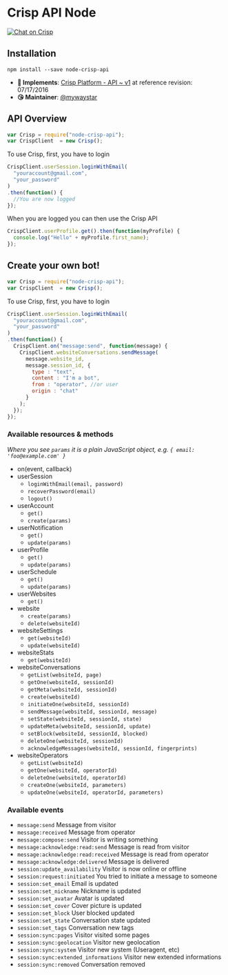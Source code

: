 # Crisp API Node

[![Chat on Crisp](https://storage.crisp.im/plugins/images/936925df-f37b-4ba8-bab0-70cd2edcb0be/badge.svg)](https://go.crisp.im/chat/embed/?website_id=-JzqEmX56venQuQw4YV8)

## Installation

`npm install --save node-crisp-api`

* **📝 Implements**: [Crisp Platform - API ~ v1](https://docs.crisp.im/api/v1/) at reference revision: 07/17/2016
* **😘 Maintainer**: [@mywaystar](https://github.com/mywaystar)


## API Overview


```js
var Crisp = require("node-crisp-api");
var CrispClient  = new Crisp();
```

To use Crisp, first, you have to login

```js
CrispClient.userSession.loginWithEmail(
  "youraccount@gmail.com",
  "your_password"
)
.then(function() {
  //You are now logged
});
```

When you are logged you can then use the Crisp API

```js
CrispClient.userProfile.get().then(function(myProfile) {
  console.log("Hello" + myProfile.first_name);
});
```

## Create your own bot!


```js
var Crisp = require("node-crisp-api");
var CrispClient  = new Crisp();
```

To use Crisp, first, you have to login

```js
CrispClient.userSession.loginWithEmail(
  "youraccount@gmail.com",
  "your_password"
)
.then(function() {
  CrispClient.on("message:send", function(message) {
    CrispClient.websiteConversations.sendMessage(
      message.website_id,
      message.session_id, {
        type : "text",
        content : "I'm a bot",
        from : "operator", //or user
        origin : "chat"
      }
    );
  });
});
```

### Available resources & methods

*Where you see `params` it is a plain JavaScript object, e.g. `{ email: 'foo@example.com' }`*

  * on(event, callback)
  * userSession
    * `loginWithEmail(email, password)`
    * `recoverPassword(email)`
    * `logout()`
  * userAccount
    * `get()`
    * `create(params)`
  * userNotification
    * `get()`
    * `update(params)`
  * userProfile
    * `get()`
    * `update(params)`
  * userSchedule
    * `get()`
    * `update(params)`
  * userWebsites
    * `get()`
  * website
    * `create(params)`
    * `delete(websiteId)`
  * websiteSettings
    * `get(websiteId)`
    * `update(websiteId)`
  * websiteStats
    * `get(websiteId)`
  * websiteConversations
    * `getList(websiteId, page)`
    * `getOne(websiteId, sessionId)`
    * `getMeta(websiteId, sessionId)`
    * `create(websiteId)`
    * `initiateOne(websiteId, sessionId)`
    * `sendMessage(websiteId, sessionId, message)`
    * `setState(websiteId, sessionId, state)`
    * `updateMeta(websiteId, sessionId, update)`
    * `setBlock(websiteId, sessionId, blocked)`
    * `deleteOne(websiteId, sessionId)`
    * `acknowledgeMessages(websiteId, sessionId, fingerprints)`
  * websiteOperators
    * `getList(websiteId)`
    * `getOne(websiteId, operatorId)`
    * `deleteOne(websiteId, operatorId)`
    * `createOne(websiteId, parameters)`
    * `updateOne(websiteId, operatorId, parameters)`

### Available events

  * `message:send` Message from visitor
  * `message:received` Message from operator
  * `message:compose:send` Visitor is writing something
  * `message:acknowledge:read:send` Message is read from visitor
  * `message:acknowledge:read:received` Message is read from operator
  * `message:acknowledge:delivered` Message is delivered
  * `session:update_availability` Visitor is now online or offline
  * `session:request:initiated` You tried to initiate a message to someone
  * `session:set_email` Email is updated
  * `session:set_nickname` Nickname is updated
  * `session:set_avatar` Avatar is updated
  * `session:set_cover` Cover picture is updated
  * `session:set_block` User blocked updated
  * `session:set_state` Conversation state updated
  * `session:set_tags` Conversation new tags
  * `session:sync:pages` Visitor visited some pages
  * `session:sync:geolocation` Visitor new geolocation
  * `session:sync:system` Visitor new system (Useragent, etc)
  * `session:sync:extended_informations` Visitor new extended informations
  * `session:sync:removed` Conversation removed
